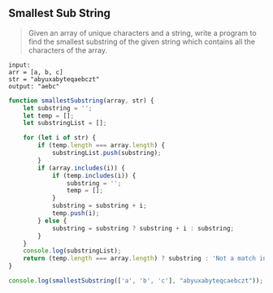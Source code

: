 ## Smallest Sub String
> Given an array of unique characters and a string, write a program to find the smallest substring of the given string which contains all the characters of the array.
```
input:
arr = [a, b, c]
str = "abyuxabyteqaebczt"
output: "aebc"
```

```javascript
function smallestSubstring(array, str) {
    let substring = '';
    let temp = [];
    let substringList = [];

    for (let i of str) {
        if (temp.length === array.length) {
            substringList.push(substring);
        }
        if (array.includes(i)) {
            if (temp.includes(i)) {
                substring = '';
                temp = [];
            }
            substring = substring + i;
            temp.push(i);
        } else {
            substring = substring ? substring + i : substring;
        }
    }
    console.log(substringList);
    return (temp.length === array.length) ? substring : 'Not a match in Given string';
}

console.log(smallestSubstring(['a', 'b', 'c'], "abyuxabyteqcaebczt"));
```
